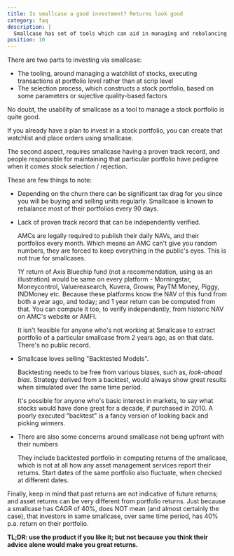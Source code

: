 ```yaml
---
title: Is smallcase a good investment? Returns look good
category: faq
description: |
  Smallcase has set of tools which can aid in managing and rebalancing a stock portfolio better than options available on most brokerage platforms. But do your own due diligence before you blindly invest in a stock portfolio smallcase just because the CAGR looks great.
position: 10
---
```


There are two parts to investing via smallcase:

- The tooling, around managing a watchlist of stocks, executing transactions at portfolio level rather than at scrip level
- The selection process, which constructs a stock portfolio, based on some parameters or sujective quality-based factors

No doubt, the usability of smallcase as a tool to manage a stock portfolio is quite good.

If you already have a plan to invest in a stock portfolio, you can create that watchlist and place orders using smallcase.

The second aspect, requires smallcase having a proven track record, and people responsible for maintaining that particular portfolio have pedigree when it comes stock selection / rejection.

These are few things to note:

- Depending on the churn there can be significant tax drag for you since you will be buying and selling units regularly. Smallcase is known to rebalance most of their portfolios every 90 days.

- Lack of proven track record that can be independently verified.

  AMCs are legally required to publish their daily NAVs, and their portfolios every month. Which means an AMC can't give you random numbers, they are forced to keep everything in the public's eyes. This is not true for smallcases.

  1Y return of Axis Bluechip fund (not a recommendation, using as an illustration) would be same on every platform - Morningstar, Moneycontrol, Valuereasearch, Kuvera, Groww, PayTM Money, Piggy, INDMoney etc. Because these platforms know the NAV of this fund from both a year ago, and today; and 1 year return can be computed from that. You can compute it too, to verify independently, from historic NAV on AMC's website or AMFI.

  It isn't feasible for anyone who's not working at Smallcase to extract portfolio of a particular smallcase from 2 years ago, as on that date. There's no public record.

- Smallcase loves selling "Backtested Models".

  Backtesting needs to be free from various biases, such as, _look-ahead bias_. Strategy derived from a backtest, would always show great results when simulated over the same time period.

  It's possible for anyone who's basic interest in markets, to say what stocks would have done great for a decade, if purchased in 2010. A poorly executed "backtest" is a fancy version of looking back and picking winners.

- There are also some concerns around smallcase not being upfront with their numbers

  They include backtested portfolio in computing returns of the smallcase, which is not at all how any asset management services report their returns. Start dates of the same portfolio also fluctuate, when checked at different dates.

Finally, keep in mind that past returns are not indicative of future returns; and asset returns can be very different from portfolio returns. Just because a smallcase has CAGR of 40%, does NOT mean (and almost certainly the case), that investors in same smallcase, over same time period, has 40% p.a. return on their portfolio.

**TL;DR: use the product if you like it; but not because you think their advice alone would make you great returns.**
